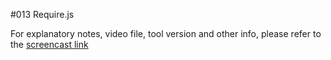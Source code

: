 #013 Require.js

For explanatory notes, video file, tool version and other info, please refer to the [screencast link](http://build-podcast.com/requirejs/)
